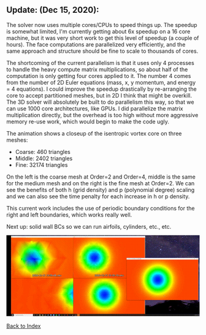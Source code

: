 ## Update: (Dec 15, 2020):

The solver now uses multiple cores/CPUs to speed things up. The speedup is somewhat limited, I'm currently getting about 6x
speedup on a 16 core machine, but it was very short work to get this level of speedup (a couple of hours). The face
computations are parallelized very efficiently, and the same approach and structure should be fine to scale to thousands of
cores.

The shortcoming of the current parallelism is that it uses only 4 processes to handle the heavy compute matrix
multiplications, so about half of the computation is only getting four cores applied to it. The number 4 comes from the
number of 2D Euler equations (mass, x, y momentum, and energy = 4 equations). I could improve the speedup drastically by
re-arranging the core to accept partitioned meshes, but in 2D I think that might be overkill. The 3D solver will absolutely
be built to do parallelism this way, so that we can use 1000 core architectures, like GPUs. I did parallelize the matrix
multiplication directly, but the overhead is too high without more aggressive memory re-use work, which would begin to make
the code ugly.

The animation shows a closeup of the isentropic vortex core on three meshes:
- Coarse: 460 triangles
- Middle: 2402 triangles
- Fine: 32174 triangles

On the left is the coarse mesh at Order=2 and Order=4, middle is the same for the medium mesh and on the right is the fine
mesh at Order=2. We can see the benefits of both h (grid density) and p (polynomial degree) scaling and we can also see the
time penalty for each increase in h or p density.

This current work includes the use of periodic boundary conditions for the right and left boundaries, which works really
well.

Next up: solid wall BCs so we can run airfoils, cylinders, etc., etc.

![Scaling Study Animation](../images/scaling-study-vortex-opt.gif)


[Back to Index](../CHANGELOG.md)
